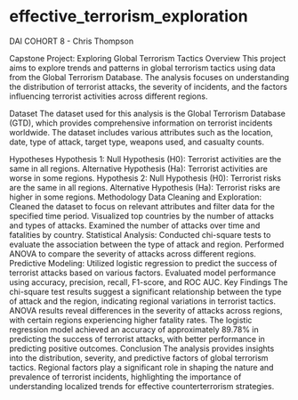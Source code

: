 # effective_terrorism_exploration

DAI COHORT 8 - Chris Thompson

Capstone Project: Exploring Global Terrorism Tactics
Overview
This project aims to explore trends and patterns in global terrorism tactics using data from the Global Terrorism Database. The analysis focuses on understanding the distribution of terrorist attacks, the severity of incidents, and the factors influencing terrorist activities across different regions.

Dataset
The dataset used for this analysis is the Global Terrorism Database (GTD), which provides comprehensive information on terrorist incidents worldwide. The dataset includes various attributes such as the location, date, type of attack, target type, weapons used, and casualty counts.

Hypotheses
Hypothesis 1:
Null Hypothesis (H0): Terrorist activities are the same in all regions.
Alternative Hypothesis (Ha): Terrorist activities are worse in some regions.
Hypothesis 2:
Null Hypothesis (H0): Terrorist risks are the same in all regions.
Alternative Hypothesis (Ha): Terrorist risks are higher in some regions.
Methodology
Data Cleaning and Exploration:
Cleaned the dataset to focus on relevant attributes and filter data for the specified time period.
Visualized top countries by the number of attacks and types of attacks.
Examined the number of attacks over time and fatalities by country.
Statistical Analysis:
Conducted chi-square tests to evaluate the association between the type of attack and region.
Performed ANOVA to compare the severity of attacks across different regions.
Predictive Modeling:
Utilized logistic regression to predict the success of terrorist attacks based on various factors.
Evaluated model performance using accuracy, precision, recall, F1-score, and ROC AUC.
Key Findings
The chi-square test results suggest a significant relationship between the type of attack and the region, indicating regional variations in terrorist tactics.
ANOVA results reveal differences in the severity of attacks across regions, with certain regions experiencing higher fatality rates.
The logistic regression model achieved an accuracy of approximately 89.78% in predicting the success of terrorist attacks, with better performance in predicting positive outcomes.
Conclusion
The analysis provides insights into the distribution, severity, and predictive factors of global terrorism tactics. Regional factors play a significant role in shaping the nature and prevalence of terrorist incidents, highlighting the importance of understanding localized trends for effective counterterrorism strategies.

